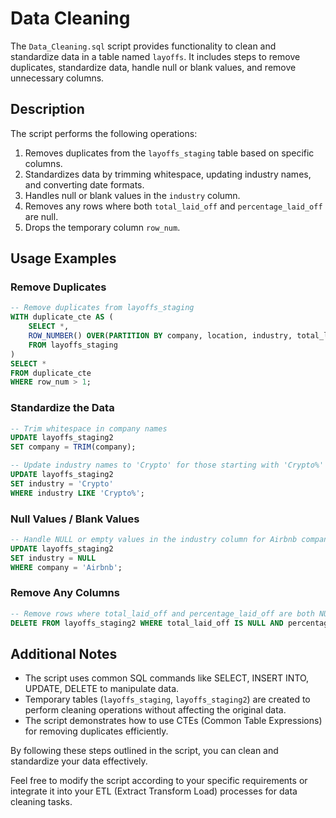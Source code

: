 # Data Cleaning

The `Data_Cleaning.sql` script provides functionality to clean and standardize data in a table named `layoffs`. It includes steps to remove duplicates, standardize data, handle null or blank values, and remove unnecessary columns.

## Description

The script performs the following operations:
1. Removes duplicates from the `layoffs_staging` table based on specific columns.
2. Standardizes data by trimming whitespace, updating industry names, and converting date formats.
3. Handles null or blank values in the `industry` column.
4. Removes any rows where both `total_laid_off` and `percentage_laid_off` are null.
5. Drops the temporary column `row_num`.

## Usage Examples

### Remove Duplicates
```sql
-- Remove duplicates from layoffs_staging
WITH duplicate_cte AS (
    SELECT *,
    ROW_NUMBER() OVER(PARTITION BY company, location, industry, total_laid_off, percentage_laid_off, `date`, stage, country, funds_raised_millions) AS row_num
    FROM layoffs_staging
)
SELECT *
FROM duplicate_cte
WHERE row_num > 1;
```

### Standardize the Data
```sql
-- Trim whitespace in company names
UPDATE layoffs_staging2
SET company = TRIM(company);

-- Update industry names to 'Crypto' for those starting with 'Crypto%'
UPDATE layoffs_staging2
SET industry = 'Crypto'
WHERE industry LIKE 'Crypto%';
```

### Null Values / Blank Values
```sql
-- Handle NULL or empty values in the industry column for Airbnb company
UPDATE layoffs_staging2
SET industry = NULL
WHERE company = 'Airbnb';
```

### Remove Any Columns
```sql
-- Remove rows where total_laid_off and percentage_laid_off are both NULL 
DELETE FROM layoffs_staging2 WHERE total_laid_off IS NULL AND percentage_laid_off IS NULL;
```

## Additional Notes

- The script uses common SQL commands like SELECT, INSERT INTO, UPDATE, DELETE to manipulate data.
- Temporary tables (`layoffs_staging`, `layoffs_staging2`) are created to perform cleaning operations without affecting the original data.
- The script demonstrates how to use CTEs (Common Table Expressions) for removing duplicates efficiently.

By following these steps outlined in the script, you can clean and standardize your data effectively.

Feel free to modify the script according to your specific requirements or integrate it into your ETL (Extract Transform Load) processes for data cleaning tasks.